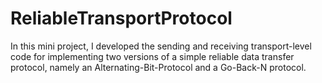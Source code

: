# ReliableTransportProtocol
In this mini project, I developed the sending and receiving transport-level code for implementing two versions of a simple reliable data transfer protocol, namely an Alternating-Bit-Protocol and a Go-Back-N protocol.
